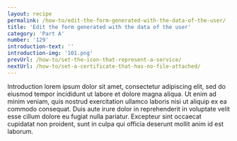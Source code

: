```yaml
---
layout: recipe
permalink: /how-to/edit-the-form-generated-with-the-data-of-the-user/
title: 'Edit the form generated with the data of the user'
category: 'Part A'
number: '129'
introduction-text: ''
introduction-img: '101.png'
prevUrl: /how-to/set-the-icon-that-represent-a-service/
nextUrl: /how-to/set-a-certificate-that-has-no-file-attached/
---
```


Introduction lorem ipsum dolor sit amet, consectetur adipiscing elit, sed do eiusmod tempor incididunt ut labore et dolore magna aliqua. Ut enim ad minim veniam, quis nostrud exercitation ullamco laboris nisi ut aliquip ex ea commodo consequat. Duis aute irure dolor in reprehenderit in voluptate velit esse cillum dolore eu fugiat nulla pariatur. Excepteur sint occaecat cupidatat non proident, sunt in culpa qui officia deserunt mollit anim id est laborum.

